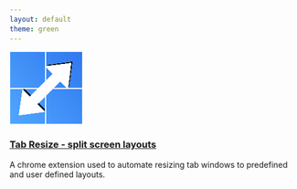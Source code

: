 ```yaml
---
layout: default
theme: green
---
```



<div class="project-wrapper">
  <div class="project">
  	<img class="project-icon" src="../images/icon128.png"></img>
    <div class="project-info">
	    <h3 class="project-title"><a href="../tab-resize-2-dot-0-split-screen-layouts/">Tab Resize - split screen layouts</a></h3>
	    <div class="project-description">
		A chrome extension used to automate resizing tab windows to predefined and user defined layouts.
		</div>
    </div>
  </div>
</div>